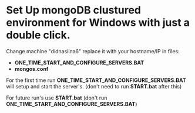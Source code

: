 # Set Up mongoDB clustured environment for Windows with just a double click.


Change machine "didnasiina6" replace it with your hostname/IP in files:
- **ONE_TIME_START_AND_CONFIGURE_SERVERS.BAT**
- **mongos.conf**

For the first time run **ONE_TIME_START_AND_CONFIGURE_SERVERS.BAT** will setup and start the server's. (don't need to run **START.bat** after this)

For future run's use **START.bat** (don't run **ONE_TIME_START_AND_CONFIGURE_SERVERS.BAT**)
